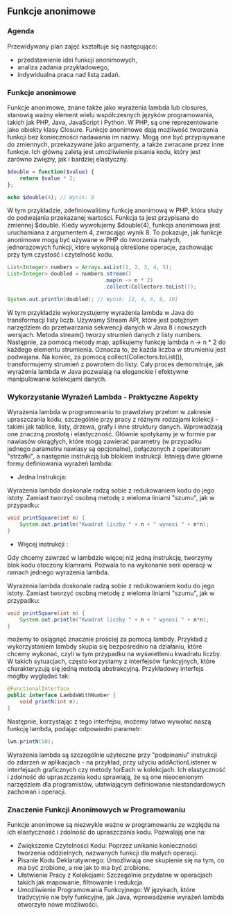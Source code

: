 ## Funkcje anonimowe

### Agenda
Przewidywany plan zajęć kształtuje się następująco:
* przedstawienie idei funkcji anonimowych,
* analiza zadania przykładowego,
* indywidualna praca nad listą zadań.

### Funkcje anonimowe

Funkcje anonimowe, znane także jako wyrażenia lambda lub closures, stanowią ważny element wielu współczesnych języków programowania, takich jak PHP, Java, JavaScript i Python. W PHP, są one reprezentowane jako obiekty klasy Closure. Funkcje anonimowe dają możliwość tworzenia funkcji bez konieczności nadawania im nazwy. Mogą one być przypisywane do zmiennych, przekazywane jako argumenty, a także zwracane przez inne funkcje. Ich główną zaletą jest umożliwienie pisania kodu, który jest zarówno zwięzły, jak i bardziej elastyczny.

```php
$double = function($value) {
    return $value * 2;
};

echo $double(4); // Wynik: 8
```

W tym przykładzie, zdefiniowaliśmy funkcję anonimową w PHP, która służy do podwajania przekazanej wartości. Funkcja ta jest przypisana do zmiennej $double. Kiedy wywołujemy $double(4), funkcja anonimowa jest uruchamiana z argumentem 4, zwracając wynik 8. To pokazuje, jak funkcje anonimowe mogą być używane w PHP do tworzenia małych, jednorazowych funkcji, które wykonują określone operacje, zachowując przy tym czystość i czytelność kodu.

```java
List<Integer> numbers = Arrays.asList(1, 2, 3, 4, 5);
List<Integer> doubled = numbers.stream()
                               .map(n -> n * 2)
                               .collect(Collectors.toList());

System.out.println(doubled); // Wynik: [2, 4, 6, 8, 10]
```

W tym przykładzie wykorzystujemy wyrażenia lambda w Java do transformacji listy liczb. Używamy Stream API, które jest potężnym narzędziem do przetwarzania sekwencji danych w Java 8 i nowszych wersjach. Metoda stream() tworzy strumień danych z listy numbers. Następnie, za pomocą metody map, aplikujemy funkcję lambda n -> n * 2 do każdego elementu strumienia. Oznacza to, że każda liczba w strumieniu jest podwajana. Na koniec, za pomocą collect(Collectors.toList()), transformujemy strumień z powrotem do listy. Cały proces demonstruje, jak wyrażenia lambda w Java pozwalają na eleganckie i efektywne manipulowanie kolekcjami danych.

### Wykorzystanie Wyrażeń Lambda - Praktyczne Aspekty

Wyrażenia lambda w programowaniu to prawdziwy przełom w zakresie upraszczania kodu, szczególnie przy pracy z różnymi rodzajami kolekcji - takimi jak tablice, listy, drzewa, grafy i inne struktury danych. Wprowadzają one znaczną prostotę i elastyczność. Głównie spotykamy je w formie par nawiasów okrągłych, które mogą zawierać parametry (w przypadku jednego parametru nawiasy są opcjonalne), połączonych z operatorem "strzałki", a następnie instrukcją lub blokiem instrukcji. Istnieją dwie główne formy definiowania wyrażeń lambda:

* Jedna Instrukcja:

Wyrażenia lambda doskonale radzą sobie z redukowaniem kodu do jego istoty. Zamiast tworzyć osobną metodę z wieloma liniami "szumu", jak w przypadku:

```java
void printSquare(int n) {
    System.out.println("Kwadrat liczby " + n + " wynosi " + n*n);
}
```

* Więcej instrukcji :

Gdy chcemy zawrzeć w lambdzie więcej niż jedną instrukcję, tworzymy blok kodu otoczony klamrami. Pozwala to na wykonanie serii operacji w ramach jednego wyrażenia lambda.

Wyrażenia lambda doskonale radzą sobie z redukowaniem kodu do jego istoty. Zamiast tworzyć osobną metodę z wieloma liniami "szumu", jak w przypadku:

```java
void printSquare(int n) {
    System.out.println("Kwadrat liczby " + n + " wynosi " + n*n);
}
```

możemy to osiągnąć znacznie prościej za pomocą lambdy. Przykład z wykorzystaniem lambdy skupia się bezpośrednio na działaniu, które chcemy wykonać, czyli w tym przypadku na wyświetleniu kwadratu liczby. W takich sytuacjach, często korzystamy z interfejsów funkcyjnych, które charakteryzują się jedną metodą abstrakcyjną. Przykładowy interfejs mógłby wyglądać tak:

```java
@FunctionalInterface
public interface LambdaWithNumber {
    void printN(int n);
}
```

Następnie, korzystając z tego interfejsu, możemy łatwo wywołać naszą funkcję lambda, podając odpowiedni parametr:

```java
lwn.printN(50);
```

Wyrażenia lambda są szczególnie użyteczne przy "podpinaniu" instrukcji do zdarzeń w aplikacjach - na przykład, przy użyciu addActionListener w interfejsach graficznych czy metody forEach w kolekcjach. Ich elastyczność i zdolność do upraszczania kodu sprawiają, że są one nieocenionym narzędziem dla programistów, ułatwiającym definiowanie niestandardowych zachowań i operacji.

### Znaczenie Funkcji Anonimowych w Programowaniu

Funkcje anonimowe są niezwykle ważne w programowaniu ze względu na ich elastyczność i zdolność do upraszczania kodu. Pozwalają one na:

* Zwiększenie Czytelności Kodu: Poprzez unikanie konieczności tworzenia oddzielnych, nazwanych funkcji dla małych operacji.
* Pisanie Kodu Deklaratywnego: Umożliwiają one skupienie się na tym, co ma być zrobione, a nie jak to ma być zrobione.
* Ułatwienie Pracy z Kolekcjami: Szczególnie przydatne w operacjach takich jak mapowanie, filtrowanie i redukcja.
* Umożliwienie Programowania Funkcyjnego: W językach, które tradycyjnie nie były funkcyjne, jak Java, wprowadzenie wyrażeń lambda otworzyło nowe możliwości.